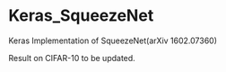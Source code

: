 # Keras_SqueezeNet
Keras Implementation of SqueezeNet(arXiv 1602.07360)

Result on CIFAR-10 to be updated.
